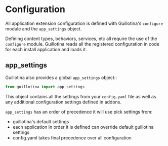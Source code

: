 # Configuration

All application extension configuration is defined with Guillotina's `configure`
module and the `app_settings` object.

Defining content types, behaviors, services, etc all require the use of the
`configure` module. Guillotina reads all the registered configuration in code
for each install application and loads it.

## app_settings

Guillotina also provides a global `app_settings` object::

```python
from guillotina import app_settings
```

This object contains all the settings from your `config.yaml` file as well as
any additional configuration settings defined in addons.

`app_settings` has an order of precedence it will use pick settings from:

 - guillotina's default settings
 - each application in order it is defined can override default guillotina settings
 - config.yaml takes final precedence over all configuration

